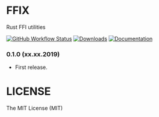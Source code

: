 # FFIX

Rust FFI utilities

[![GitHub Workflow Status](https://img.shields.io/github/workflow/status/rossnomann/ffix/CI?style=flat-square)](https://github.com/rossnomann/ffix/actions/)
[![Downloads](https://img.shields.io/crates/d/ffix.svg?style=flat-square)](https://crates.io/crates/ffix/)
[![Documentation](https://img.shields.io/badge/docs-rs-yellowgreen.svg?style=flat-square)](https://docs.rs/ffix)

### 0.1.0 (xx.xx.2019)

- First release.

# LICENSE

The MIT License (MIT)
